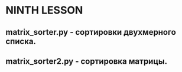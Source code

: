 # NINTH LESSON
## matrix_sorter.py - сортировки двухмерного списка.
## matrix_sorter2.py - сортировка матрицы.
